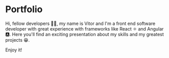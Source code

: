 # Portfolio
Hi, fellow developers 🖖🏽, my name is Vitor and I'm a front end software developer with great experience with frameworks like React ⚛️ and Angular 🅰. Here you'll find an exciting presentation about my skills and my greatest projects 😁.

Enjoy it!